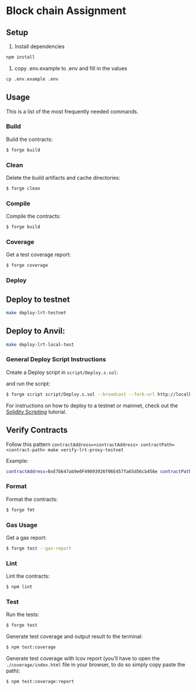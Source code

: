 # Block chain Assignment

## Setup

1. Install dependencies

```bash
npm install
```

1. copy .env.example to .env and fill in the values

```bash
cp .env.example .env
```

## Usage

This is a list of the most frequently needed commands.

### Build

Build the contracts:

```sh
$ forge build
```

### Clean

Delete the build artifacts and cache directories:

```sh
$ forge clean
```

### Compile

Compile the contracts:

```sh
$ forge build
```

### Coverage

Get a test coverage report:

```sh
$ forge coverage
```

### Deploy

## Deploy to testnet

```bash
make deploy-lrt-testnet
```

## Deploy to Anvil:

```bash
make deploy-lrt-local-test
```

### General Deploy Script Instructions

Create a Deploy script in `script/Deploy.s.sol`:

and run the script:

```sh
$ forge script script/Deploy.s.sol --broadcast --fork-url http://localhost:8545
```

For instructions on how to deploy to a testnet or mainnet, check out the
[Solidity Scripting](https://book.getfoundry.sh/tutorials/solidity-scripting.html) tutorial.


## Verify Contracts

Follow this pattern
`contractAddress=<contractAddress> contractPath=<contract-path> make verify-lrt-proxy-testnet`

Example:
```bash
contractAddress=0xE7b647ab9e0F49093926f06E457fa65d56cb456e contractPath=contracts/LRTConfig.sol:LRTConfig  make verify-lrt-proxy-testnet
```


### Format

Format the contracts:

```sh
$ forge fmt
```

### Gas Usage

Get a gas report:

```sh
$ forge test --gas-report
```

### Lint

Lint the contracts:

```sh
$ npm lint
```

### Test

Run the tests:

```sh
$ forge test
```

Generate test coverage and output result to the terminal:

```sh
$ npm test:coverage
```

Generate test coverage with lcov report (you'll have to open the `./coverage/index.html` file in your browser, to do so
simply copy paste the path):

```sh
$ npm test:coverage:report
```

<!-- ## Deployed Contracts

### Goerli testnet

| Contract Name           | Address                                       |
|-------------------------|------------------------------------------------|
| ProxyFactory            | 0x4ae77FdfB3BBBe99598CAfaE4c369b604b6d9e02     |
| ProxyAdmin              | 0xa6A6b35d84B20077c6f3d30b86547fF837260407     |
| ProxyAdmin Owner        | 0x7AAd74b7f0d60D5867B59dbD377a71783425af47     |

### Contract Implementations
| Contract Name           | Implementation Address                         |
|-------------------------|------------------------------------------------|
| LRTConfig               | 0x673a669425457bCabeb247f56552A0Fd8141cee2     |
| RSETH                   | 0xb61e0E39b6d4030C36A176f576aaBE44BF59Dc78     |
| LRTDepositPool          | 0x8D9CD771c51b7F6217E0000c1C735F05aDbE6594     |
| LRTOracle               | 0x8E2fe2f55f295F3f141213789796fa79E709eF23     |
| ChainlinkPriceOracle    | 0x2Ad42D71f65F76860FCE2C39032dEf101422b3f7     |
| EthXPriceOracle         | 0xf1BED40dbeE8FC0F324FA06322f2Bbd62d11c97d     |
| NodeDelegator           | 0xD73Cd1aaE045653474B873f3275BA2BE2744c8B4     |

### Proxy Addresses
| Contract Name           | Proxy Address                                  |
|-------------------------|------------------------------------------------|
| LRTConfig               | 0x6d7888Bc794C1104C64c28F4e849B7AE68231b6d     |
| RSETH                   | 0xb4EA9175e99232560ac5dC2Bcbe4d7C833a15D56     |
| LRTDepositPool          | 0xd51d846ba5032b9284b12850373ae2f053f977b3     |
| LRTOracle               | 0xE92Ca437CA55AAbED0CBFFe398e384B997D4CCe9     |
| ChainlinkPriceOracle    | 0x750604fAbF4828d1CaA19022238bc8C0DD6C50D5     |
| EthXPriceOracle         | 0x6DA0235202D9443674abe6d0355AdD147B6396A2     |

### NodeDelegator Proxy Addresses
- NodeDelegator proxy 1: 0x560B95A0Ba942A7E15645F655731244680fA030B
- NodeDelegator proxy 2: 0x32c1329fE006CDE9dac246293135E98e0070Afa0
- NodeDelegator proxy 3: 0x5520e0ECE7a82a72325417732131dbeCe0b5F0Fb
- NodeDelegator proxy 4: 0x385C2636bAe9145eb9A52a05A58f181440c2fcE3
- NodeDelegator proxy 5: 0x8C58090994913Cb3cb017F544156d76F6c42F37c


### ETH Mainnet

| Contract Name           |  Address                                       |
|-------------------------|------------------------------------------------|
| ProxyFactory            | 0x673a669425457bCabeb247f56552A0Fd8141cee2     |
| ProxyAdmin              | 0xb61e0E39b6d4030C36A176f576aaBE44BF59Dc78     |
| ProxyAdmin Owner        | 0xb9577E83a6d9A6DE35047aa066E3758221FE0DA2     |

### Contract Implementations
| Contract Name           | Implementation Address                         |
|-------------------------|------------------------------------------------|
| LRTConfig               | 0x8D9CD771c51b7F6217E0000c1C735F05aDbE6594     |
| RSETH                   | 0x8E2fe2f55f295F3f141213789796fa79E709eF23     |
| LRTDepositPool          | 0x2Ad42D71f65F76860FCE2C39032dEf101422b3f7     |
| LRTOracle               | 0xf1BED40dbeE8FC0F324FA06322f2Bbd62d11c97d     |
| ChainlinkPriceOracle    | 0xD73Cd1aaE045653474B873f3275BA2BE2744c8B4     |
| EthXPriceOracle         | 0x0379E85188BC416A1D43Ab04b28F38B5c63F129E     |
| NodeDelegator           | 0xeD510dea149D14c1EB5f973004E0111afdb3B179     |

### Proxy Addresses
| Contract Name           | Proxy Address                                  |
|-------------------------|------------------------------------------------|
| LRTConfig               | 0x947Cb49334e6571ccBFEF1f1f1178d8469D65ec7     |
| RSETH                   | 0xA1290d69c65A6Fe4DF752f95823fae25cB99e5A7     |
| LRTDepositPool          | 0x036676389e48133B63a802f8635AD39E752D375D     |
| LRTOracle               | 0x349A73444b1a310BAe67ef67973022020d70020d     |
| ChainlinkPriceOracle    | 0x78C12ccE8346B936117655Dd3D70a2501Fd3d6e6     |
| EthXPriceOracle         | 0x3D08ccb47ccCde84755924ED6B0642F9aB30dFd2     |

### NodeDelegator Proxy Addresses
- NodeDelegator proxy 1: 0x07b96Cf1183C9BFf2E43Acf0E547a8c4E4429473
- NodeDelegator proxy 2: 0x429554411C8f0ACEEC899100D3aacCF2707748b3
- NodeDelegator proxy 3: 0x92B4f5b9ffa1b5DB3b976E89A75E87B332E6e388
- NodeDelegator proxy 4: 0x9d2Fc9287e1c3A1A814382B40AAB13873031C4ad
- NodeDelegator proxy 5: 0xe8038228ff1aEfD007D7A22C9f08DDaadF8374E4 -->


